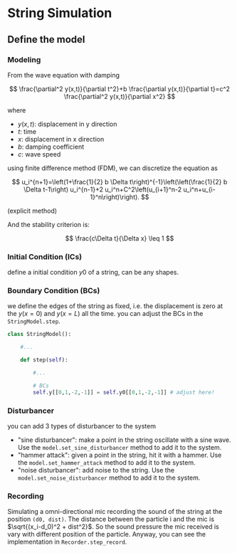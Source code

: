  # String Simulation
 
 ## Define the model

### Modeling
From the wave equation with damping

$$
\frac{\partial^2 y(x,t)}{\partial t^2}+b \frac{\partial y(x,t)}{\partial t}=c^2 \frac{\partial^2 y(x,t)}{\partial x^2}
$$

where
- $y(x,t)$: displacement in y direction
- $t$: time
- $x$: displacement in x direction
- $b$: damping coefficient
- $c$: wave speed

using finite difference method (FDM), we can discretize the equation as

$$
u_i^{n+1}=\left(1+\frac{1}{2} b \Delta t\right)^{-1}\left(\left(\frac{1}{2} b \Delta t-1\right) u_i^{n-1}+2 u_i^n+C^2\left(u_{i+1}^n-2 u_i^n+u_{i-1}^n\right)\right).
$$

(explicit method)

And the stability criterion is:

$$
\frac{c\Delta t}{\Delta x} \leq 1
$$

### Initial Condition (ICs)
define a initial condition $y0$ of a string, can be any shapes.

### Boundary Condition (BCs)
we define the edges of the string as fixed, i.e. the displacement is zero at the $y(x=0)$ and  $y(x=L)$ all the time.
you can adjust the BCs in the `StringModel.step`.

```python
class StringModel():

    #...

    def step(self):

        #...

        # BCs
        self.y[[0,1,-2,-1]] = self.y0[[0,1,-2,-1]] # adjust here!


```

### Disturbancer
you can add 3 types of disturbancer to the system
- "sine disturbancer": make a point in the string oscillate with a sine wave. Use the `model.set_sine_disturbancer` method to add it to the system.
- "hammer attack": given a point in the string, hit it with a hammer. Use the `model.set_hammer_attack` method to add it to the system.
- "noise disturbancer": add noise to the string. Use the `model.set_noise_disturbancer` method to add it to the system.

### Recording
Simulating a omni-directional mic recording the sound of the string at the position `(d0, dist)`.
The distance between the particle i and the mic is $\sqrt{(x_i-d_0)^2 + dist^2}$. So the sound pressure the mic received is vary with different position of the particle.
Anyway, you can see the implementation in `Recorder.step_record`.

